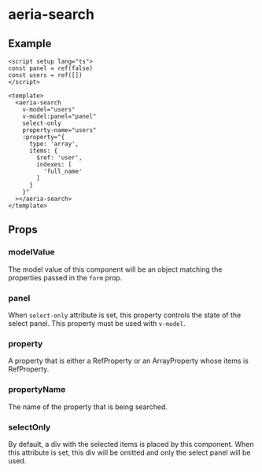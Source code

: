 # aeria-search

## Example

```vue
<script setup lang="ts">
const panel = ref(false)
const users = ref([])
</script>

<template>
  <aeria-search
    v-model="users"
    v-model:panel="panel"
    select-only
    property-name="users"
    :property="{
      type: 'array',
      items: {
        $ref: 'user',
        indexes: [
          'full_name'
        ]
      }
    }"
  ></aeria-search>
</template>
```

## Props

### modelValue <Badge type="tip" text="any" />

The model value of this component will be an object matching the properties passed in the `form` prop.

### panel <Badge type="tip" text="boolean?" />

When `select-only` attribute is set, this property controls the state of the select panel. This property must be used with `v-model`.

### property <Badge type="tip" text="RefProperty | ArrayOfRefs" />

A property that is either a RefProperty or an ArrayProperty whose items is RefProperty.

### propertyName <Badge type="tip" text="string" />

The name of the property that is being searched.

### selectOnly <Badge type="tip" text="boolean?" />

By default, a div with the selected items is placed by this component. When this attribute is set, this div will be omitted and only the select panel will be used.


